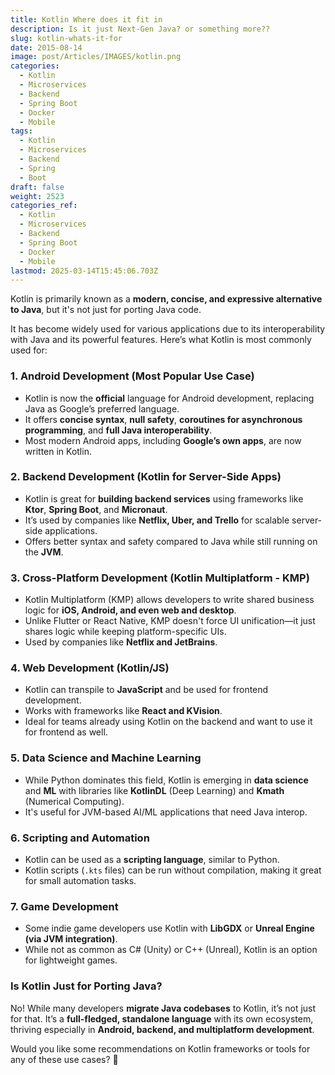 ```yaml
---
title: Kotlin Where does it fit in
description: Is it just Next-Gen Java? or something more??
slug: kotlin-whats-it-for
date: 2015-08-14
image: post/Articles/IMAGES/kotlin.png
categories:
  - Kotlin
  - Microservices
  - Backend
  - Spring Boot
  - Docker
  - Mobile
tags:
  - Kotlin
  - Microservices
  - Backend
  - Spring
  - Boot
draft: false
weight: 2523
categories_ref:
  - Kotlin
  - Microservices
  - Backend
  - Spring Boot
  - Docker
  - Mobile
lastmod: 2025-03-14T15:45:06.703Z
---
```

Kotlin is primarily known as a **modern, concise, and expressive alternative to Java**, but it's not just for porting Java code.

It has become widely used for various applications due to its interoperability with Java and its powerful features. Here’s what Kotlin is most commonly used for:

### 1. **Android Development (Most Popular Use Case)**

* Kotlin is now the **official** language for Android development, replacing Java as Google’s preferred language.
* It offers **concise syntax**, **null safety**, **coroutines for asynchronous programming**, and **full Java interoperability**.
* Most modern Android apps, including **Google’s own apps**, are now written in Kotlin.

### 2. **Backend Development (Kotlin for Server-Side Apps)**

* Kotlin is great for **building backend services** using frameworks like **Ktor**, **Spring Boot**, and **Micronaut**.
* It’s used by companies like **Netflix, Uber, and Trello** for scalable server-side applications.
* Offers better syntax and safety compared to Java while still running on the **JVM**.

### 3. **Cross-Platform Development (Kotlin Multiplatform - KMP)**

* Kotlin Multiplatform (KMP) allows developers to write shared business logic for **iOS, Android, and even web and desktop**.
* Unlike Flutter or React Native, KMP doesn't force UI unification—it just shares logic while keeping platform-specific UIs.
* Used by companies like **Netflix and JetBrains**.

### 4. **Web Development (Kotlin/JS)**

* Kotlin can transpile to **JavaScript** and be used for frontend development.
* Works with frameworks like **React and KVision**.
* Ideal for teams already using Kotlin on the backend and want to use it for frontend as well.

### 5. **Data Science and Machine Learning**

* While Python dominates this field, Kotlin is emerging in **data science** and **ML** with libraries like **KotlinDL** (Deep Learning) and **Kmath** (Numerical Computing).
* It's useful for JVM-based AI/ML applications that need Java interop.

### 6. **Scripting and Automation**

* Kotlin can be used as a **scripting language**, similar to Python.
* Kotlin scripts (`.kts` files) can be run without compilation, making it great for small automation tasks.

### 7. **Game Development**

* Some indie game developers use Kotlin with **LibGDX** or **Unreal Engine (via JVM integration)**.
* While not as common as C# (Unity) or C++ (Unreal), Kotlin is an option for lightweight games.

### **Is Kotlin Just for Porting Java?**

No! While many developers **migrate Java codebases** to Kotlin, it’s not just for that. It’s a **full-fledged, standalone language** with its own ecosystem, thriving especially in **Android, backend, and multiplatform development**.

Would you like some recommendations on Kotlin frameworks or tools for any of these use cases? 🚀
